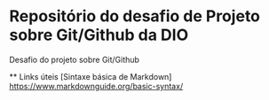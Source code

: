 # Repositório do desafio de Projeto sobre Git/Github da DIO
Desafio do projeto sobre Git/Github

** Links úteis
[Sintaxe básica de Markdown] https://www.markdownguide.org/basic-syntax/
